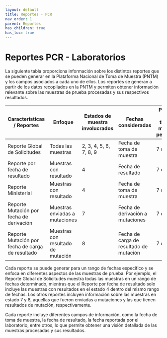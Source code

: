 ```yaml
---
layout: default
title: Reportes - PCR
nav_order: 1
parent: Reportes
has_children: true
has_toc: true
---
```


# Reportes PCR - Laboratorios


La siguiente tabla proporciona información sobre los distintos reportes que se pueden generar en la Plataforma Nacional de Toma de Muestra (PNTM) y los campos asociados a cada uno de ellos. Los reportes se generan a partir de los datos recopilados en la PNTM y permiten obtener información relevante sobre las muestras de prueba procesadas y sus respectivos resultados.

| Características / Reportes                      | Enfoque                          | Estados de muestra involucrados | Fechas consideradas               | Periodo de tiempo máximo permitido |
|-------------------------------------------------|----------------------------------|----------------------------------|-----------------------------------|-----------------------------------|
| Reporte Global de Solicitudes                  | Todas las muestras               | 2, 3, 4, 5, 6, 7, 8, 9           | Fecha de toma de muestra          | 7 días                             |
| Reporte por fecha de resultado                 | Muestras con resultado           | 4                                | Fecha de resultado                | 7 días                             |
| Reporte Ministerial                             | Muestras con resultado           | 4                                | Fecha de toma de muestra          | 7 días                             |
| Reporte Mutación por fecha de derivación       | Muestras enviadas a mutaciones   | 7                                | Fecha de derivación a mutaciones  | 7 días                             |
| Reporte Mutación por fecha de carga de resultado| Muestras con resultado de mutación | 8                              | Fecha de carga de resultado de mutación | 7 días                         |


Cada reporte se puede generar para un rango de fechas específico y se enfoca en diferentes aspectos de las muestras de prueba. Por ejemplo, el Reporte Global de Solicitudes muestra todas las muestras en un rango de fechas determinado, mientras que el Reporte por fecha de resultado solo incluye las muestras con resultados en el estado 4 dentro del mismo rango de fechas. Los otros reportes incluyen información sobre las muestras en estado 7 y 8, aquellas que fueron enviadas a mutaciones y las que tienen resultados de mutación, respectivamente.

Cada reporte incluye diferentes campos de información, como la fecha de toma de muestra, la fecha de resultado, la fecha reportada por el laboratorio, entre otros, lo que permite obtener una visión detallada de las muestras procesadas y sus resultados. 